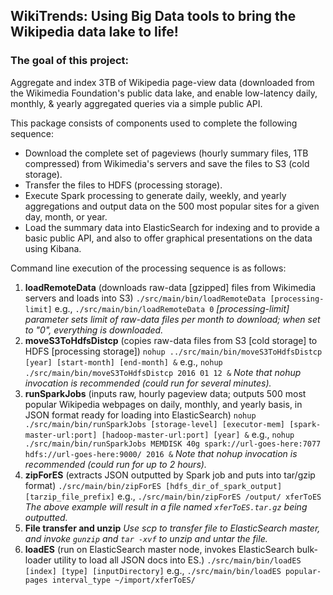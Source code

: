 ## WikiTrends: Using Big Data tools to bring the Wikipedia data lake to life!

### The goal of this project:
Aggregate and index 3TB of Wikipedia page-view data (downloaded from the Wikimedia Foundation's public data lake, and enable low-latency daily, monthly, & yearly aggregated queries via a simple public API.


This package consists of components used to complete the following sequence:
* Download the complete set of pageviews (hourly summary files, 1TB compressed) from Wikimedia's servers and save the files to S3 (cold storage).
* Transfer the files to HDFS (processing storage).
* Execute Spark processing to generate daily, weekly, and yearly aggregations and output data on the 500 most popular sites for a given day, month, or year.
* Load the summary data into ElasticSearch for indexing and to provide a basic public API, and also to offer graphical presentations on the data using Kibana.

Command line execution of the processing sequence is as follows:
1. **loadRemoteData** (downloads raw-data [gzipped] files from Wikimedia servers and loads into S3)
   `./src/main/bin/loadRemoteData [processing-limit]`
     e.g., `./src/main/bin/loadRemoteData 0`
   *[processing-limit] parameter sets limit of raw-data files per month to download; when set to "0", everything is downloaded.*
2. **moveS3ToHdfsDistcp** (copies raw-data files from S3 [cold storage] to HDFS [processing storage])
   `nohup ../src/main/bin/moveS3ToHdfsDistcp [year] [start-month] [end-month] &`
     e.g., `nohup ./src/main/bin/moveS3ToHdfsDistcp 2016 01 12 &`
   *Note that nohup invocation is recommended (could run for several minutes).*
3. **runSparkJobs** (inputs raw, hourly pageview data; outputs 500 most popular Wikipedia webpages on daily, monthly, and yearly basis, in JSON format ready for loading into ElasticSearch)
   `nohup ./src/main/bin/runSparkJobs [storage-level] [executor-mem] [spark-master-url:port] [hadoop-master-url:port] [year] &`
     e.g., `nohup ./src/main/bin/runSparkJobs MEMDISK 40g spark://url-goes-here:7077 hdfs://url-goes-here:9000/ 2016 &`
   *Note that nohup invocation is recommended (could run for up to 2 hours).*
4. **zipForES** (extracts JSON outputted by Spark job and puts into tar/gzip format)
   `./src/main/bin/zipForES [hdfs_dir_of_spark_output] [tarzip_file_prefix]`
     e.g., `./src/main/bin/zipForES /output/ xferToES`
   *The above example will result in a file named `xferToES.tar.gz` being outputted.*
5. **File transfer and unzip**
   *Use scp to transfer file to ElasticSearch master, and invoke `gunzip` and `tar -xvf` to unzip and untar the file.*
6. **loadES** (run on ElasticSearch master node, invokes ElasticSearch bulk-loader utility to load all JSON docs into ES.)
   `./src/main/bin/loadES [index] [type] [inputDirectory]`
     e.g., `./src/main/bin/loadES popular-pages interval_type ~/import/xferToES/`


